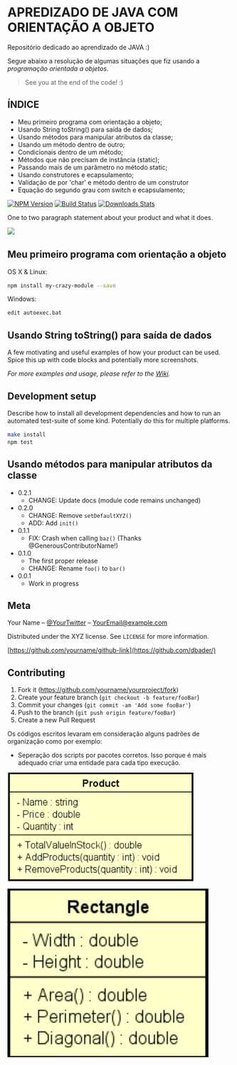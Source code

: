 # APREDIZADO DE JAVA COM ORIENTAÇÃO A OBJETO
Repositório dedicado ao aprendizado de JAVA :)

Segue abaixo a resolução de algumas situações que fiz usando a *programação orientada a objetos*.

> See you at the end of the code! :)

## ÍNDICE

- Meu primeiro programa com orientação a objeto;
- Usando String toString() para saída de dados;
- Usando métodos para manipular atributos da classe;
- Usando um método dentro de outro; 
- Condicionais dentro de um método; 
- Métodos que não precisam de instância (static);
- Passando mais de um parâmetro no método static; 
- Usando construtores e ecapsulamento;
- Validação de por 'char' e método dentro de um construtor
- Equação do segundo grau com switch e ecapsulamento;

[![NPM Version][npm-image]][npm-url]
[![Build Status][travis-image]][travis-url]
[![Downloads Stats][npm-downloads]][npm-url]

One to two paragraph statement about your product and what it does.

![](header.png)

## Meu primeiro programa com orientação a objeto

OS X & Linux:

```sh
npm install my-crazy-module --save
```

Windows:

```sh
edit autoexec.bat
```

## Usando String toString() para saída de dados

A few motivating and useful examples of how your product can be used. Spice this up with code blocks and potentially more screenshots.

_For more examples and usage, please refer to the [Wiki][wiki]._

## Development setup

Describe how to install all development dependencies and how to run an automated test-suite of some kind. Potentially do this for multiple platforms.

```sh
make install
npm test
```

## Usando métodos para manipular atributos da classe

* 0.2.1
    * CHANGE: Update docs (module code remains unchanged)
* 0.2.0
    * CHANGE: Remove `setDefaultXYZ()`
    * ADD: Add `init()`
* 0.1.1
    * FIX: Crash when calling `baz()` (Thanks @GenerousContributorName!)
* 0.1.0
    * The first proper release
    * CHANGE: Rename `foo()` to `bar()`
* 0.0.1
    * Work in progress

## Meta

Your Name – [@YourTwitter](https://twitter.com/dbader_org) – YourEmail@example.com

Distributed under the XYZ license. See ``LICENSE`` for more information.

[https://github.com/yourname/github-link](https://github.com/dbader/)

## Contributing

1. Fork it (<https://github.com/yourname/yourproject/fork>)
2. Create your feature branch (`git checkout -b feature/fooBar`)
3. Commit your changes (`git commit -am 'Add some fooBar'`)
4. Push to the branch (`git push origin feature/fooBar`)
5. Create a new Pull Request

<!-- Markdown link & img dfn's -->
[npm-image]: https://img.shields.io/npm/v/datadog-metrics.svg?style=flat-square
[npm-url]: https://npmjs.org/package/datadog-metrics
[npm-downloads]: https://img.shields.io/npm/dm/datadog-metrics.svg?style=flat-square
[travis-image]: https://img.shields.io/travis/dbader/node-datadog-metrics/master.svg?style=flat-square
[travis-url]: https://travis-ci.org/dbader/node-datadog-metrics
[wiki]: https://github.com/yourname/yourproject/wiki

Os códigos escritos levaram em consideração alguns padrões de organização como por exemplo:

- Seperação dos scripts por pacotes corretos. Isso porque é mais adequado criar uma entidade para cada tipo execução.

<img
  src ="https://github.com/guiosouza/JAVA_Learning/blob/main/repo%20images/product.png"
/>

<img
  src ="https://github.com/guiosouza/JAVA_Learning/blob/main/repo%20images/rectangle.png"
/>
